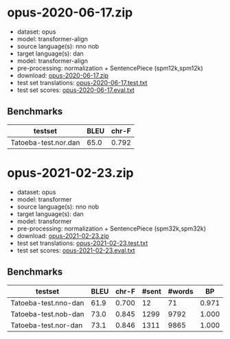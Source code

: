 # opus-2020-06-17.zip

* dataset: opus
* model: transformer-align
* source language(s): nno nob
* target language(s): dan
* model: transformer-align
* pre-processing: normalization + SentencePiece (spm12k,spm12k)
* download: [opus-2020-06-17.zip](https://object.pouta.csc.fi/Tatoeba-MT-models/nor-dan/opus-2020-06-17.zip)
* test set translations: [opus-2020-06-17.test.txt](https://object.pouta.csc.fi/Tatoeba-MT-models/nor-dan/opus-2020-06-17.test.txt)
* test set scores: [opus-2020-06-17.eval.txt](https://object.pouta.csc.fi/Tatoeba-MT-models/nor-dan/opus-2020-06-17.eval.txt)

## Benchmarks

| testset               | BLEU  | chr-F |
|-----------------------|-------|-------|
| Tatoeba-test.nor.dan 	| 65.0 	| 0.792 |





# opus-2021-02-23.zip

* dataset: opus
* model: transformer
* source language(s): nno nob
* target language(s): dan
* model: transformer
* pre-processing: normalization + SentencePiece (spm32k,spm32k)
* download: [opus-2021-02-23.zip](https://object.pouta.csc.fi/Tatoeba-MT-models/nor-dan/opus-2021-02-23.zip)
* test set translations: [opus-2021-02-23.test.txt](https://object.pouta.csc.fi/Tatoeba-MT-models/nor-dan/opus-2021-02-23.test.txt)
* test set scores: [opus-2021-02-23.eval.txt](https://object.pouta.csc.fi/Tatoeba-MT-models/nor-dan/opus-2021-02-23.eval.txt)

## Benchmarks

| testset | BLEU  | chr-F | #sent | #words | BP |
|---------|-------|-------|-------|--------|----|
| Tatoeba-test.nno-dan 	| 61.9 	| 0.700 	| 12 	| 71 	| 0.971 |
| Tatoeba-test.nob-dan 	| 73.0 	| 0.845 	| 1299 	| 9792 	| 1.000 |
| Tatoeba-test.nor-dan 	| 73.1 	| 0.846 	| 1311 	| 9865 	| 1.000 |

